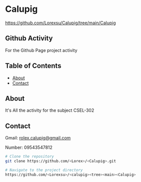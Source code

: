 # Calupig
https://github.com/Lorexsu/Calupig/tree/main/Calupig

## Github Activity 

For the Github Page project activity

## Table of Contents

- [About](#about)
- [Contact](#contact)

## About

It's All the activity for the subject CSEL-302

## Contact
Gmail: rolex.calupig@gmail.com

Number: 09543547812

```bash
# Clone the repository
git clone https://github.com/<Lorex>/<Calupig>.git

# Navigate to the project directory
https://github.com/<Lorexsu>/<calupig><tree><main><Calupig>



